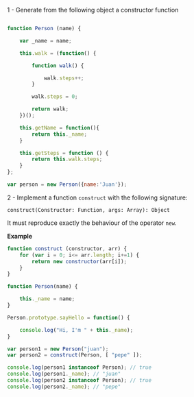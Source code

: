1 - Generate from the following object a constructor function

```javascript

function Person (name) {

    var _name = name;

    this.walk = (function() {

        function walk() {

            walk.steps++;
        }

        walk.steps = 0;

        return walk;
    })();

    this.getName = function(){
        return this._name;
    }

    this.getSteps = function () {
        return this.walk.steps;
    }
};

var person = new Person({name:'Juan'});
```

2 - Implement a function `construct` with the following signature:

`construct(Constructor: Function, args: Array): Object`

It must reproduce exactly the behaviour of the operator `new`.

**Example**

```javascript
function construct (constructor, arr) {
    for (var i = 0; i<= arr.length; i+=1) {
        return new constructor(arr[i]);
    }
}

function Person(name) {

    this._name = name;
}

Person.prototype.sayHello = function() {

    console.log("Hi, I'm " + this._name);
}

var person1 = new Person("juan");
var person2 = construct(Person, [ "pepe" ]);

console.log(person1 instanceof Person); // true
console.log(person1._name); // "juan"
console.log(person2 instanceof Person); // true
console.log(person2._name); // "pepe"
```
